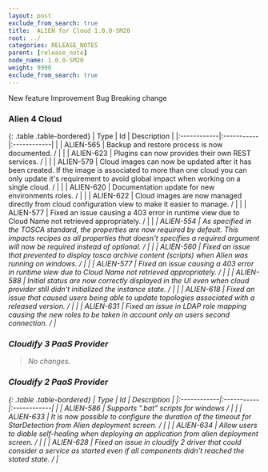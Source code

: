 ```yaml
---
layout: post
exclude_from_search: true
title:  ALIEN for Cloud 1.0.0-SM20
root: ../
categories: RELEASE_NOTES
parent: [release_note]
node_name: 1.0.0-SM20
weight: 9990
exclude_from_search: true
---
```





<i class="fa fa-plus text-success"></i> New feature <i class="fa fa-level-up text-primary"></i> Improvement  <i class="fa fa-bug text-danger"></i> Bug <i class="fa fa-exclamation-triangle text-warning"></i> Breaking change


### Alien 4 Cloud



  {: .table .table-bordered}
  | Type        | Id         | Description |
  |:------------|:-----------|:------------|
    |  <i class="fa fa-plus text-success"></i> | ALIEN-565 | Backup and restore process is now documented. /  |
    |  <i class="fa fa-plus text-success"></i> | ALIEN-623 | Plugins can now provides their own REST services. /  |
      |  <i class="fa fa-level-up text-primary"></i> | ALIEN-579 | Cloud images can now be updated after it has been created. If the image is associated to more than one cloud you can only update it's requirement to avoid global impact when working on a single cloud. /  |
    |  <i class="fa fa-level-up text-primary"></i> | ALIEN-620 | Documentation update for new environments roles. /  |
    |  <i class="fa fa-level-up text-primary"></i> | ALIEN-622 | Cloud images are now managed directly from cloud configuration view to make it easier to manage. /  |
      |  <i class="fa fa-bug text-danger"></i> | ALIEN-577 | Fixed an issue causing a 403 error in runtime view due to Cloud Name not retrieved appropriately. /  |
    |  <i class="fa fa-exclamation-triangle text-warning">  <i class="fa fa-bug text-danger"></i> | ALIEN-554 | As specified in the TOSCA standard, the properties are now required by default. This impacts recipes as all properties that doesn't specifies a required argument will now be required instead of optional. /  |
    |  <i class="fa fa-bug text-danger"></i> | ALIEN-560 | Fixed an issue that prevented to display tosca archive content (scripts) when Alien was running on windows. /  |
    |  <i class="fa fa-bug text-danger"></i> | ALIEN-577 | Fixed an issue causing a 403 error in runtime view due to Cloud Name not retrieved appropriately. /  |
    |  <i class="fa fa-bug text-danger"></i> | ALIEN-588 | Initial status are now correctly displayed in the UI even when cloud provider still didn't initialized the instance state. /  |
    |  <i class="fa fa-bug text-danger"></i> | ALIEN-618 | Fixed an issue that caused users being able to update topologies associated with a released version. /  |
    |  <i class="fa fa-bug text-danger"></i> | ALIEN-631 | Fixed an issue in LDAP role mapping causing the new roles to be taken in account only on users second connection. /  |
  


### Cloudify 3 PaaS Provider


> No changes.


### Cloudify 2 PaaS Provider



  {: .table .table-bordered}
  | Type        | Id         | Description |
  |:------------|:-----------|:------------|
    |  <i class="fa fa-plus text-success"></i> | ALIEN-586 | Supports ".bat" scripts for windows /  |
    |  <i class="fa fa-plus text-success"></i> | ALIEN-633 | It is now possible to configure the duration of the timeout for StarDetection from Alien deployment screen. /  |
    |  <i class="fa fa-plus text-success"></i> | ALIEN-634 | Allow users to diable self-healing when deploying an application from alien deployment screen. /  |
        |  <i class="fa fa-bug text-danger"></i> | ALIEN-628 | Fixed an issue in cloudify 2 driver that could consider a service as started even if all components didn't reached the stated state. /  |
  

